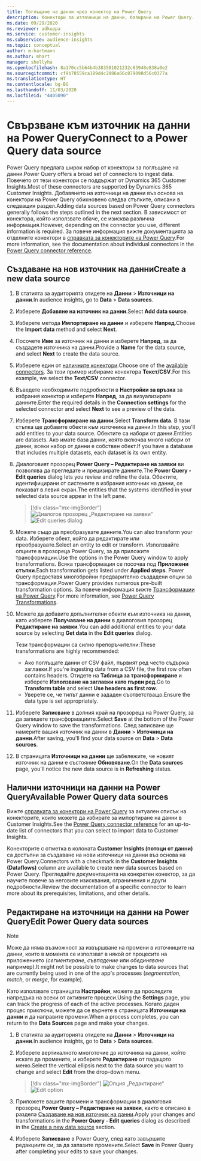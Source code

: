```yaml
---
title: Поглъщане на данни чрез конектор на Power Query
description: Конектори за източници на данни, базирани на Power Query.
ms.date: 09/29/2020
ms.reviewer: adkuppa
ms.service: customer-insights
ms.subservice: audience-insights
ms.topic: conceptual
author: m-hartmann
ms.author: mhart
manager: shellyha
ms.openlocfilehash: 8a170cc5b64b4b383501021232c83948e838a0e2
ms.sourcegitcommit: cf9b78559ca189d4c2086a66c879098d56c0377a
ms.translationtype: HT
ms.contentlocale: bg-BG
ms.lasthandoff: 11/03/2020
ms.locfileid: "4405090"
---
```

# <a name="connect-to-a-power-query-data-source"></a><span data-ttu-id="c5c11-103">Свързване към източник на данни на Power Query</span><span class="sxs-lookup"><span data-stu-id="c5c11-103">Connect to a Power Query data source</span></span>

<span data-ttu-id="c5c11-104">Power Query предлага широк набор от конектори за поглъщане на данни.</span><span class="sxs-lookup"><span data-stu-id="c5c11-104">Power Query offers a broad set of connectors to ingest data.</span></span> <span data-ttu-id="c5c11-105">Повечето от тези конектори се поддържат от Dynamics 365 Customer Insights.</span><span class="sxs-lookup"><span data-stu-id="c5c11-105">Most of these connectors are supported by Dynamics 365 Customer Insights.</span></span> <span data-ttu-id="c5c11-106">Добавянето на източници на данни въз основа на конектори на Power Query обикновено следва стъпките, описани в следващия раздел.</span><span class="sxs-lookup"><span data-stu-id="c5c11-106">Adding data sources based on Power Query connectors generally follows the steps outlined in the next section.</span></span> <span data-ttu-id="c5c11-107">В зависимост от конектора, който използвате обаче, се изисква различна информация.</span><span class="sxs-lookup"><span data-stu-id="c5c11-107">However, depending on the connector you use, different information is required.</span></span> <span data-ttu-id="c5c11-108">За повече информация вижте документацията за отделните конектори в [справката за конекторите на Power Query](https://docs.microsoft.com/power-query/connectors/).</span><span class="sxs-lookup"><span data-stu-id="c5c11-108">For more information, see the documentation about individual connectors in the [Power Query connector reference](https://docs.microsoft.com/power-query/connectors/).</span></span>

## <a name="create-a-new-data-source"></a><span data-ttu-id="c5c11-109">Създаване на нов източник на данни</span><span class="sxs-lookup"><span data-stu-id="c5c11-109">Create a new data source</span></span>

1. <span data-ttu-id="c5c11-110">В статията за аудиторията отидете на **Данни** > **Източници на данни**.</span><span class="sxs-lookup"><span data-stu-id="c5c11-110">In audience insights, go to **Data** > **Data sources**.</span></span>

1. <span data-ttu-id="c5c11-111">Изберете **Добавяне на източник на данни**.</span><span class="sxs-lookup"><span data-stu-id="c5c11-111">Select **Add data source**.</span></span>

1. <span data-ttu-id="c5c11-112">Изберете метода **Импортиране на данни** и изберете **Напред**.</span><span class="sxs-lookup"><span data-stu-id="c5c11-112">Choose the **Import data** method and select **Next**.</span></span>

1. <span data-ttu-id="c5c11-113">Посочете **Име** за източник на данни и изберете **Напред**, за да създадете източника на данни.</span><span class="sxs-lookup"><span data-stu-id="c5c11-113">Provide a **Name** for the data source, and select **Next** to create the data source.</span></span>

1. <span data-ttu-id="c5c11-114">Изберете един от [наличните конектори](#available-power-query-data-sources).</span><span class="sxs-lookup"><span data-stu-id="c5c11-114">Choose one of the [available connectors](#available-power-query-data-sources).</span></span> <span data-ttu-id="c5c11-115">За този пример избираме конектора **Текст/CSV**.</span><span class="sxs-lookup"><span data-stu-id="c5c11-115">For this example, we select the **Text/CSV** connector.</span></span>

1. <span data-ttu-id="c5c11-116">Въведете необходимите подробности в **Настройки за връзка** за избрания конектор и изберете **Напред**, за да визуализирате данните.</span><span class="sxs-lookup"><span data-stu-id="c5c11-116">Enter the required details in the **Connection settings** for the selected connector and select **Next** to see a preview of the data.</span></span>

1. <span data-ttu-id="c5c11-117">Изберете **Трансформиране на данни**.</span><span class="sxs-lookup"><span data-stu-id="c5c11-117">Select **Transform data**.</span></span> <span data-ttu-id="c5c11-118">В тази стъпка ще добавите обекти към източника на данни.</span><span class="sxs-lookup"><span data-stu-id="c5c11-118">In this step, you'll add entities to your data source.</span></span> <span data-ttu-id="c5c11-119">Обектите са набори от данни.</span><span class="sxs-lookup"><span data-stu-id="c5c11-119">Entities are datasets.</span></span> <span data-ttu-id="c5c11-120">Ако имате база данни, която включва много набори от данни, всеки набор от данни е собствен обект.</span><span class="sxs-lookup"><span data-stu-id="c5c11-120">If you have a database that includes multiple datasets, each dataset is its own entity.</span></span>

1. <span data-ttu-id="c5c11-121">Диалоговият прозорец **Power Query – Редактиране на заявки** ви позволява да прегледате и прецизирате данните.</span><span class="sxs-lookup"><span data-stu-id="c5c11-121">The **Power Query - Edit queries** dialog lets you review and refine the data.</span></span> <span data-ttu-id="c5c11-122">Обектите, идентифицирани от системите в избрания източник на данни, се показват в левия екран.</span><span class="sxs-lookup"><span data-stu-id="c5c11-122">The entities that the systems identified in your selected data source appear in the left pane.</span></span>

   > [!div class="mx-imgBorder"]
   > <span data-ttu-id="c5c11-123">![Диалогов прозорец „Редактиране на заявки“](media/data-manager-configure-edit-queries.png "Диалогов прозорец „Редактиране на заявки“")</span><span class="sxs-lookup"><span data-stu-id="c5c11-123">![Edit queries dialog](media/data-manager-configure-edit-queries.png "Edit queries dialog")</span></span>

1. <span data-ttu-id="c5c11-124">Можете също да преобразувате данните.</span><span class="sxs-lookup"><span data-stu-id="c5c11-124">You can also transform your data.</span></span> <span data-ttu-id="c5c11-125">Изберете обект, който да редактирате или преобразувате.</span><span class="sxs-lookup"><span data-stu-id="c5c11-125">Select an entity to edit or transform.</span></span> <span data-ttu-id="c5c11-126">Използвайте опциите в прозореца Power Query, за да приложите трансформации.</span><span class="sxs-lookup"><span data-stu-id="c5c11-126">Use the options in the Power Query window to apply transformations.</span></span> <span data-ttu-id="c5c11-127">Всяка трансформация се посочва под **Приложени стъпки**.</span><span class="sxs-lookup"><span data-stu-id="c5c11-127">Each transformation gets listed under **Applied steps**.</span></span> <span data-ttu-id="c5c11-128">Power Query предоставя многобройни предварително създадени опции за трансформация.</span><span class="sxs-lookup"><span data-stu-id="c5c11-128">Power Query provides numerous pre-built transformation options.</span></span> <span data-ttu-id="c5c11-129">За повече информация вижте [Трансформации на Power Query](https://docs.microsoft.com/power-query/power-query-what-is-power-query#transformations).</span><span class="sxs-lookup"><span data-stu-id="c5c11-129">For more information, see [Power Query Transformations](https://docs.microsoft.com/power-query/power-query-what-is-power-query#transformations).</span></span>

1. <span data-ttu-id="c5c11-130">Можете да добавите допълнителни обекти към източника на данни, като изберете **Получаване на данни** в диалоговия прозорец **Редактиране на заявки**.</span><span class="sxs-lookup"><span data-stu-id="c5c11-130">You can add additional entities to your data source by selecting **Get data** in the **Edit queries** dialog.</span></span>

   <span data-ttu-id="c5c11-131">Тези трансформации са силно препоръчителни:</span><span class="sxs-lookup"><span data-stu-id="c5c11-131">These transformations are highly recommended:</span></span>

   - <span data-ttu-id="c5c11-132">Ако поглъщате данни от CSV файл, първият ред често съдържа заглавки.</span><span class="sxs-lookup"><span data-stu-id="c5c11-132">If you're ingesting data from a CSV file, the first row often contains headers.</span></span> <span data-ttu-id="c5c11-133">Отидете на **Таблица за трансформиране** и изберете **Използване на заглавки като първи ред**.</span><span class="sxs-lookup"><span data-stu-id="c5c11-133">Go to **Transform table** and select **Use headers as first row**.</span></span>
   - <span data-ttu-id="c5c11-134">Уверете се, че типът данни е зададен съответстващо.</span><span class="sxs-lookup"><span data-stu-id="c5c11-134">Ensure the data type is set appropriately.</span></span>

1. <span data-ttu-id="c5c11-135">Изберете **Записване** в долния край на прозореца на Power Query, за да запишете трансформациите.</span><span class="sxs-lookup"><span data-stu-id="c5c11-135">Select **Save** at the bottom of the Power Query window to save the transformations.</span></span> <span data-ttu-id="c5c11-136">След записване ще намерите вашия източник на данни в **Данни** > **Източници на данни**.</span><span class="sxs-lookup"><span data-stu-id="c5c11-136">After saving, you'll find your data source on **Data** > **Data sources**.</span></span>

1. <span data-ttu-id="c5c11-137">В страницата **Източници на данни** ще забележите, че новият източник на данни е състояние **Обновяване**.</span><span class="sxs-lookup"><span data-stu-id="c5c11-137">On the **Data sources** page, you'll notice the new data source is in **Refreshing** status.</span></span>

## <a name="available-power-query-data-sources"></a><span data-ttu-id="c5c11-138">Налични източници на данни на Power Query</span><span class="sxs-lookup"><span data-stu-id="c5c11-138">Available Power Query data sources</span></span>

<span data-ttu-id="c5c11-139">Вижте [справката за конектори на Power Query](https://docs.microsoft.com/power-query/connectors/) за актуален списък на конекторите, които можете да избирате за импортиране на данни в Customer Insights.</span><span class="sxs-lookup"><span data-stu-id="c5c11-139">See the [Power Query connector reference](https://docs.microsoft.com/power-query/connectors/) for an up-to-date list of connectors that you can select to import data to Customer Insights.</span></span> 

<span data-ttu-id="c5c11-140">Конекторите с отметка в колоната **Customer Insights (потоци от данни)** са достъпни за създаване на нови източници на данни въз основа на Power Query.</span><span class="sxs-lookup"><span data-stu-id="c5c11-140">Connectors with a checkmark in the **Customer Insights (Dataflows)** column are available to create new data sources based on Power Query.</span></span> <span data-ttu-id="c5c11-141">Прегледайте документацията на конкретен конектор, за да научите повече за неговите изисквания, ограничения и други подробности.</span><span class="sxs-lookup"><span data-stu-id="c5c11-141">Review the documentation of a specific connector to learn more about its prerequisites, limitations, and other details.</span></span>

## <a name="edit-power-query-data-sources"></a><span data-ttu-id="c5c11-142">Редактиране на източници на данни на Power Query</span><span class="sxs-lookup"><span data-stu-id="c5c11-142">Edit Power Query data sources</span></span>

> [!NOTE]
> <span data-ttu-id="c5c11-143">Може да няма възможност за извършване на промени в източниците на данни, които в момента се използват в някой от процесите на приложението (*сегментиране*, *съвпадение* или *обединяване* например).</span><span class="sxs-lookup"><span data-stu-id="c5c11-143">It might not be possible to make changes to data sources that are currently being used in one of the app's processes (*segmentation*, *match*, or *merge*, for example).</span></span> 
>
> <span data-ttu-id="c5c11-144">Като използвате страницата **Настройки**, можете да проследите напредъка на всеки от активните процеси.</span><span class="sxs-lookup"><span data-stu-id="c5c11-144">Using the **Settings** page, you can track the progress of each of the active processes.</span></span> <span data-ttu-id="c5c11-145">Когато даден процес приключи, можете да се върнете в страницата **Източници на данни** и да направите промени.</span><span class="sxs-lookup"><span data-stu-id="c5c11-145">When a process completes, you can return to the **Data Sources** page and make your changes.</span></span>

1. <span data-ttu-id="c5c11-146">В статията за аудиторията отидете на **Данни** > **Източници на данни**.</span><span class="sxs-lookup"><span data-stu-id="c5c11-146">In audience insights, go to **Data** > **Data sources**.</span></span>

2. <span data-ttu-id="c5c11-147">Изберете вертикалното многоточие до източника на данни, който искате да промените, и изберете **Редактиране** от падащото меню.</span><span class="sxs-lookup"><span data-stu-id="c5c11-147">Select the vertical ellipsis next to the data source you want to change and select **Edit** from the drop-down menu.</span></span>

   > [!div class="mx-imgBorder"]
   > <span data-ttu-id="c5c11-148">![Опция „Редактиране“](media/edit-option-data-sources.png "Опция „Редактиране“")</span><span class="sxs-lookup"><span data-stu-id="c5c11-148">![Edit option](media/edit-option-data-sources.png "Edit option")</span></span>

3. <span data-ttu-id="c5c11-149">Приложете вашите промени и трансформации в диалоговия прозорец **Power Query – Редактиране на заявки**, както е описано в раздела [Създаване на нов източник на данни](#create-a-new-data-source).</span><span class="sxs-lookup"><span data-stu-id="c5c11-149">Apply your changes and transformations in the **Power Query - Edit queries** dialog as described in the [Create a new data source](#create-a-new-data-source) section.</span></span>

4. <span data-ttu-id="c5c11-150">Изберете **Записване** в Power Query, след като завършите редакциите си, за да запазите промените.</span><span class="sxs-lookup"><span data-stu-id="c5c11-150">Select **Save** in Power Query after completing your edits to save your changes.</span></span>
